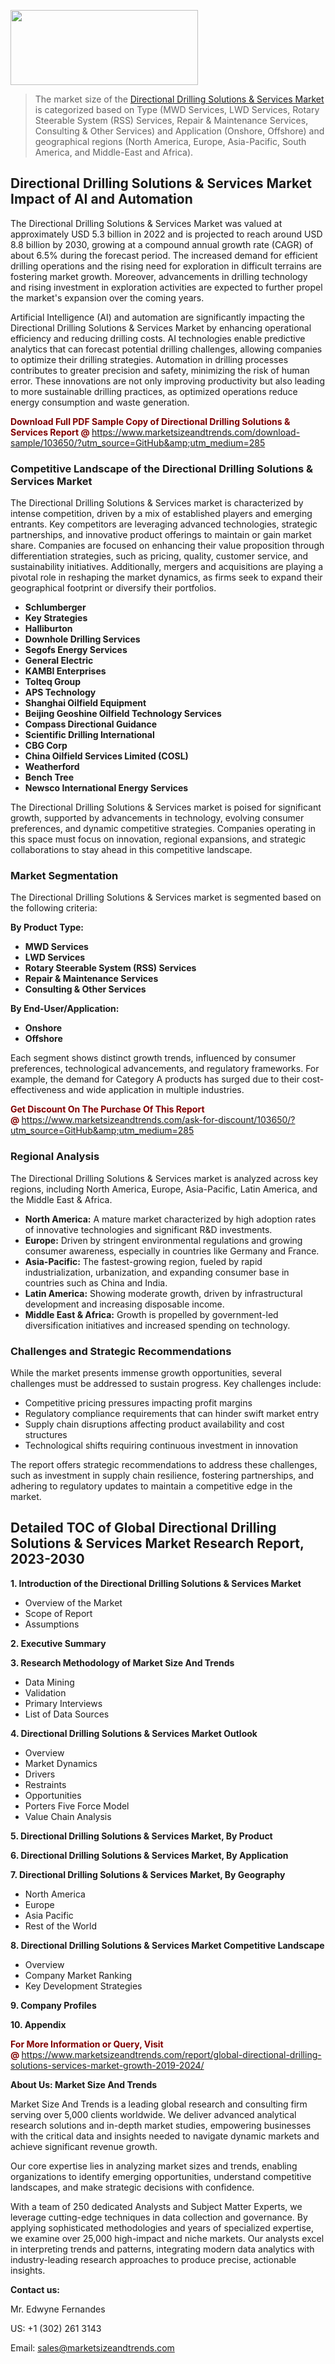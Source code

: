 <img src="https://100x100musica.es/wp-content/uploads/2024/12/Verified-Market-Reports-4-300x120.jpg" alt="" width="300" height="120" class="alignnone size-medium wp-image-100382" /><blockquote><p>The market size of the <a href="https://www.marketsizeandtrends.com/download-sample/103650/?utm_source=GitHub&amp;utm_medium=285" target="_blank">Directional Drilling Solutions & Services Market </a>is categorized based on Type (MWD Services, LWD Services, Rotary Steerable System (RSS) Services, Repair & Maintenance Services, Consulting & Other Services) and Application (Onshore, Offshore) and geographical regions (North America, Europe, Asia-Pacific, South America, and Middle-East and Africa).</p></blockquote><p><h2>Directional Drilling Solutions & Services Market Impact of AI and Automation</h2><p>The Directional Drilling Solutions & Services Market was valued at approximately USD 5.3 billion in 2022 and is projected to reach around USD 8.8 billion by 2030, growing at a compound annual growth rate (CAGR) of about 6.5% during the forecast period. The increased demand for efficient drilling operations and the rising need for exploration in difficult terrains are fostering market growth. Moreover, advancements in drilling technology and rising investment in exploration activities are expected to further propel the market's expansion over the coming years.</p><p>Artificial Intelligence (AI) and automation are significantly impacting the Directional Drilling Solutions & Services Market by enhancing operational efficiency and reducing drilling costs. AI technologies enable predictive analytics that can forecast potential drilling challenges, allowing companies to optimize their drilling strategies. Automation in drilling processes contributes to greater precision and safety, minimizing the risk of human error. These innovations are not only improving productivity but also leading to more sustainable drilling practices, as optimized operations reduce energy consumption and waste generation.</p></p><p><strong><span style="color: #800000;">Download Full PDF Sample Copy of Directional Drilling Solutions & Services Report @</span>&nbsp;</strong><a href="https://www.marketsizeandtrends.com/download-sample/103650/?utm_source=GitHub&amp;utm_medium=285">https://www.marketsizeandtrends.com/download-sample/103650/?utm_source=GitHub&amp;utm_medium=285</a></p><h3>Competitive Landscape of the Directional Drilling Solutions & Services Market</h3><p>The Directional Drilling Solutions & Services market is characterized by intense competition, driven by a mix of established players and emerging entrants. Key competitors are leveraging advanced technologies, strategic partnerships, and innovative product offerings to maintain or gain market share. Companies are focused on enhancing their value proposition through differentiation strategies, such as pricing, quality, customer service, and sustainability initiatives. Additionally, mergers and acquisitions are playing a pivotal role in reshaping the market dynamics, as firms seek to expand their geographical footprint or diversify their portfolios.</p><p><strong><p><ul><li>Schlumberger </li><li> Key Strategies </li><li> Halliburton </li><li> Downhole Drilling Services </li><li> Segofs Energy Services </li><li> General Electric </li><li> KAMBI Enterprises </li><li> Tolteq Group </li><li> APS Technology </li><li> Shanghai Oilfield Equipment </li><li> Beijing Geoshine Oilfield Technology Services </li><li> Compass Directional Guidance </li><li> Scientific Drilling International </li><li> CBG Corp </li><li> China Oilfield Services Limited (COSL) </li><li> Weatherford </li><li> Bench Tree </li><li> Newsco International Energy Services</p></li></ul></p></strong></p><p>The Directional Drilling Solutions & Services market is poised for significant growth, supported by advancements in technology, evolving consumer preferences, and dynamic competitive strategies. Companies operating in this space must focus on innovation, regional expansions, and strategic collaborations to stay ahead in this competitive landscape.</p><h3>Market Segmentation</h3><p>The Directional Drilling Solutions & Services market is segmented based on the following criteria:</p><p><strong>By Product Type:</strong></p><p><strong><p><ul><li>MWD Services </li><li> LWD Services </li><li> Rotary Steerable System (RSS) Services </li><li> Repair & Maintenance Services </li><li> Consulting & Other Services</p></li></ul></p></strong></p><p><strong>By End-User/Application:</strong></p><p><strong><p><ul><li>Onshore </li><li> Offshore</p></li></ul></p></strong></p><p>Each segment shows distinct growth trends, influenced by consumer preferences, technological advancements, and regulatory frameworks. For example, the demand for Category A products has surged due to their cost-effectiveness and wide application in multiple industries.</p><p><strong><span style="color: #800000;">Get Discount On The Purchase Of This Report @&nbsp;</span></strong><a href="https://www.marketsizeandtrends.com/ask-for-discount/103650/?utm_source=GitHub&amp;utm_medium=285">https://www.marketsizeandtrends.com/ask-for-discount/103650/?utm_source=GitHub&amp;utm_medium=285</a></p><h3>Regional Analysis</h3><p>The Directional Drilling Solutions & Services market is analyzed across key regions, including North America, Europe, Asia-Pacific, Latin America, and the Middle East &amp; Africa.</p><ul><li><strong>North America:</strong> A mature market characterized by high adoption rates of innovative technologies and significant R&amp;D investments.</li><li><strong>Europe:</strong> Driven by stringent environmental regulations and growing consumer awareness, especially in countries like Germany and France.</li><li><strong>Asia-Pacific:</strong> The fastest-growing region, fueled by rapid industrialization, urbanization, and expanding consumer base in countries such as China and India.</li><li><strong>Latin America:</strong> Showing moderate growth, driven by infrastructural development and increasing disposable income.</li><li><strong>Middle East &amp; Africa:</strong> Growth is propelled by government-led diversification initiatives and increased spending on technology.</li></ul><h3>Challenges and Strategic Recommendations</h3><p>While the market presents immense growth opportunities, several challenges must be addressed to sustain progress. Key challenges include:</p><ul><li>Competitive pricing pressures impacting profit margins</li><li>Regulatory compliance requirements that can hinder swift market entry</li><li>Supply chain disruptions affecting product availability and cost structures</li><li>Technological shifts requiring continuous investment in innovation</li></ul><p>The report offers strategic recommendations to address these challenges, such as investment in supply chain resilience, fostering partnerships, and adhering to regulatory updates to maintain a competitive edge in the market.</p><h2>Detailed TOC of Global Directional Drilling Solutions & Services Market Research Report, 2023-2030</h2><p><strong>1. Introduction of the Directional Drilling Solutions & Services Market</strong></p><ul><li>Overview of the Market</li><li>Scope of Report</li><li>Assumptions&nbsp;</li></ul><p><strong>2. Executive Summary</strong></p><p><strong>3. Research Methodology of <strong>Market Size And Trends</strong></strong></p><ul><li>Data Mining</li><li>Validation</li><li>Primary Interviews</li><li>List of Data Sources&nbsp;</li></ul><p><strong>4. Directional Drilling Solutions & Services Market Outlook</strong></p><ul><li>Overview</li><li>Market Dynamics</li><li>Drivers</li><li>Restraints</li><li>Opportunities</li><li>Porters Five Force Model</li><li>Value Chain Analysis&nbsp;</li></ul><p><strong>5. Directional Drilling Solutions & Services Market, By Product</strong></p><p><strong>6. Directional Drilling Solutions & Services Market, By Application</strong></p><p><strong>7. Directional Drilling Solutions & Services Market, By Geography</strong></p><ul><li>North America</li><li>Europe</li><li>Asia Pacific</li><li>Rest of the World&nbsp;</li></ul><p><strong>8. Directional Drilling Solutions & Services Market Competitive Landscape</strong></p><ul><li>Overview</li><li>Company Market Ranking</li><li>Key Development Strategies&nbsp;</li></ul><p><strong>9. Company Profiles</strong></p><p><strong>10. Appendix</strong></p><p><strong><span style="color: #800000;">For More Information or Query, Visit @&nbsp;</span></strong><a href="https://www.marketsizeandtrends.com/report/global-directional-drilling-solutions-services-market-growth-2019-2024/">https://www.marketsizeandtrends.com/report/global-directional-drilling-solutions-services-market-growth-2019-2024/</a></p><p></p><p><strong>About Us:&nbsp;Market Size And Trends</strong></p><p>Market Size And Trends&nbsp;is a leading global research and consulting firm serving over 5,000 clients worldwide. We deliver advanced analytical research solutions and in-depth market studies, empowering businesses with the critical data and insights needed to navigate dynamic markets and achieve significant revenue growth.</p><p>Our core expertise lies in analyzing market sizes and trends, enabling organizations to identify emerging opportunities, understand competitive landscapes, and make strategic decisions with confidence.</p><p>With a team of 250 dedicated Analysts and Subject Matter Experts, we leverage cutting-edge techniques in data collection and governance. By applying sophisticated methodologies and years of specialized expertise, we examine over 25,000 high-impact and niche markets. Our analysts excel in interpreting trends and patterns, integrating modern data analytics with industry-leading research approaches to produce precise, actionable insights.</p><p><strong>Contact us:</strong></p><p>Mr. Edwyne Fernandes</p><p>US: +1 (302) 261 3143</p><p>Email: <a href="mailto:sales@marketsizeandtrends.com">sales@marketsizeandtrends.com</a>&nbsp;</p>
